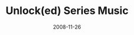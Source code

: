 ---
layout: music 
title: "Unlock(ed) Series Music"
date: 2008-11-26 
description: "Series music for Unlock(ed)."
audio: "http://s3.amazonaws.com/crossroadsaudiomessages/Unlocked-series.mp3"
audio-duration: "10:03"
src: "http://s3.amazonaws.com/crossroads-media/images/legacy/content/DefaultVideoImage.jpg"
---